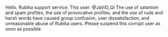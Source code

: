 Hello, Rubika support service. This user:
@JaViD_Qi
The use of satanism and spam profiles, the use of provocative profiles, and the use of rude and harsh words have caused group confusion, user dissatisfaction, and unreasonable abuse of Rubika users. Please suspend this corrupt user as soon as possible
